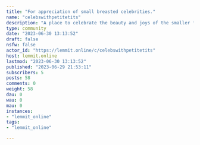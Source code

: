 ```yaml
---
title: "For appreciation of small breasted celebrities." 
name: "celebswithpetitetits"
description: "A place to celebrate the beauty and joys of the smaller female breast. Please keep the atmosphere appreciative and respectful. 18+ only. Nudity..."
type: community
date: "2023-06-30 13:13:52"
draft: false
nsfw: false
actor_id: "https://lemmit.online/c/celebswithpetitetits"
host: lemmit.online
lastmod: "2023-06-30 13:13:52"
published: "2023-06-29 21:53:11"
subscribers: 5
posts: 58
comments: 0
weight: 58
dau: 0
wau: 0
mau: 0
instances:
- "lemmit_online"
tags: 
- "lemmit_online"

---
```

